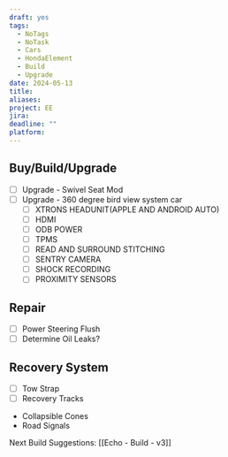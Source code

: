 ```yaml
---
draft: yes
tags:
  - NoTags
  - NoTask
  - Cars
  - HondaElement
  - Build
  - Upgrade
date: 2024-05-13
title: 
aliases: 
project: EE
jira: 
deadline: ""
platform:
---
```

## Buy/Build/Upgrade
- [ ] Upgrade - Swivel Seat Mod
- [ ] Upgrade - 360 degree bird view system car
	- [ ] XTRONS HEADUNIT(APPLE AND ANDROID AUTO)
	- [ ] HDMI
	- [ ] ODB POWER
	- [ ] TPMS
	- [ ] READ AND SURROUND STITCHING
	- [ ] SENTRY CAMERA
	- [ ] SHOCK RECORDING
	- [ ] PROXIMITY SENSORS

## Repair
- [ ] Power Steering Flush
- [ ] Determine Oil Leaks?

## Recovery System
- [ ] Tow Strap
- [ ] Recovery Tracks
* Collapsible Cones
*  Road Signals

Next Build Suggestions: [[Echo - Build - v3]]
